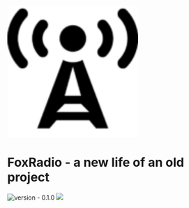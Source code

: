 <img src=".github/icon.png" height="300" width="300" alt="icon"/>

# FoxRadio - a new life of an old project

<img src="https://img.shields.io/badge/version-0.1.0--SNAPSHOT-blueviolet" alt="version - 0.1.0">
  <a href="https://radio.foxesworld.ru/" alt="FoxRadio">
      <img src="https://img.shields.io/website?down_color=red&down_message=Offline&style=for-the-badge&up_color=lime&up_message=Online&url=https://radio.foxesworld.ru/"/>
  </a>
